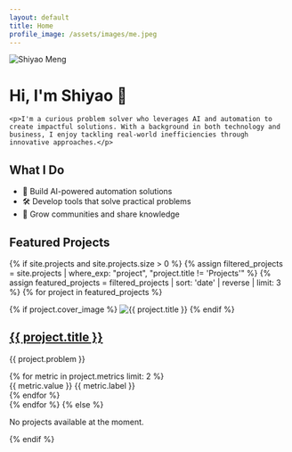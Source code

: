 ```yaml
---
layout: default
title: Home
profile_image: /assets/images/me.jpeg
---
```


<div class="profile-header">
  <img src="{{ '/assets/images/me.jpeg' | relative_url }}" alt="Shiyao Meng" class="profile-image">
  <div class="profile-content">
    <h1>Hi, I'm Shiyao 👋</h1>

    <p>I'm a curious problem solver who leverages AI and automation to create impactful solutions. With a background in both technology and business, I enjoy tackling real-world inefficiencies through innovative approaches.</p>

  </div>
</div>

## What I Do

- 🤖 Build AI-powered automation solutions
- 🛠️ Develop tools that solve practical problems
- 🌱 Grow communities and share knowledge

## Featured Projects

{% if site.projects and site.projects.size > 0 %}
{% assign filtered_projects = site.projects | where_exp: "project", "project.title != 'Projects'" %}
{% assign featured_projects = filtered_projects | sort: 'date' | reverse | limit: 3 %}
{% for project in featured_projects %}

<div class="project-preview">
<div class="project-image">
{% if project.cover_image %}
<img src="{{ project.cover_image | relative_url }}" alt="{{ project.title }}">
{% endif %}
</div>
<div class="project-content">
<h2><a href="{{ project.url | relative_url }}">{{ project.title }}</a></h2>
<p>{{ project.problem }}</p>
<div class="metrics-preview">
{% for metric in project.metrics limit: 2 %}
<div class="metric">
<span class="value">{{ metric.value }}</span>
<span class="label">{{ metric.label }}</span>
</div>
{% endfor %}
</div>
</div>
</div>
{% endfor %}
{% else %}

  <p>No projects available at the moment.</p>
{% endif %}
